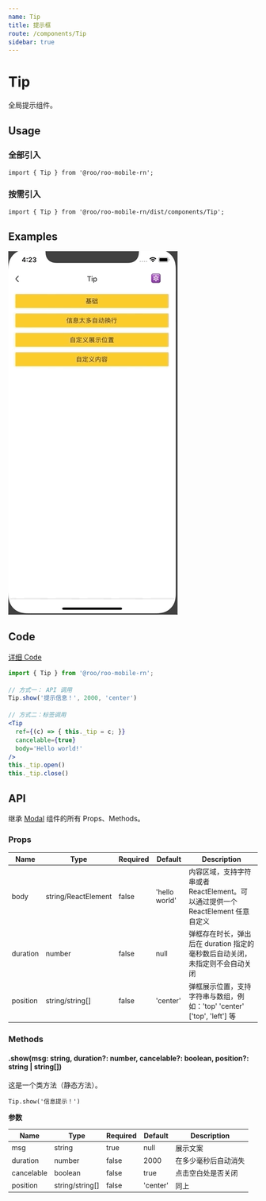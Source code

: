 ```yaml
---
name: Tip
title: 提示框
route: /components/Tip
sidebar: true
---
```



# Tip

全局提示组件。

## Usage

### 全部引入
```
import { Tip } from '@roo/roo-mobile-rn';
```

### 按需引入
```
import { Tip } from '@roo/roo-mobile-rn/dist/components/Tip';
```

## Examples

![image](../images/Tip/1.gif)

## Code
[详细 Code](https://github.com/Meituan-Dianping/beeshell/tree/master/examples/Tip/index.tsx)

```jsx
import { Tip } from '@roo/roo-mobile-rn';

// 方式一： API 调用
Tip.show('提示信息！', 2000, 'center')

// 方式二：标签调用
<Tip
  ref={(c) => { this._tip = c; }}
  cancelable={true}
  body='Hello world!'
/>
this._tip.open()
this._tip.close()

```

## API

继承 [Modal](./Modal.md) 组件的所有 Props、Methods。

### Props

| Name | Type | Required | Default | Description |
| ---- | ---- | ---- | ---- | ---- |
| body | string/ReactElement | false | 'hello world' | 内容区域，支持字符串或者 ReactElement。可以通过提供一个 ReactElement 任意自定义  |
| duration | number | false | null | 弹框存在时长，弹出后在 duration 指定的毫秒数后自动关闭，未指定则不会自动关闭 |
| position | string/string[] | false | 'center' | 弹框展示位置，支持字符串与数组，例如：'top' 'center' ['top', 'left'] 等 |

### Methods

#### .show(msg: string, duration?: number, cancelable?: boolean, position?: string | string[])

这是一个类方法（静态方法）。

```
Tip.show('信息提示！')
```

**参数**

| Name | Type | Required | Default | Description |
| ---- | ---- | ---- | ---- | ---- |
| msg | string | true | null | 展示文案 |
| duration | number | false | 2000 | 在多少毫秒后自动消失 |
| cancelable | boolean | false | true | 点击空白处是否关闭 |
| position | string/string[] | false | 'center' | 同上 |
